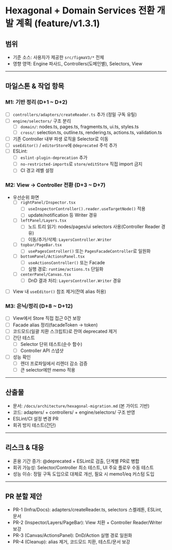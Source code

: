 
# Hexagonal + Domain Services 전환 개발 계획 (feature/v1.3.1)

## 범위
- 기준 소스: 사용자가 제공한 `src/figmaV3/*` 전체
- 영향 영역: Engine 파사드, Controllers(도메인별), Selectors, View

---

## 마일스톤 & 작업 항목

### M1: 기반 정리 (D+1 ~ D+2)
- [ ] `controllers/adapters/createReader.ts` 추가 (정밀 구독 유틸)
- [ ] `engine/selectors/` 구조 분리
  - [ ] `domain/`: nodes.ts, pages.ts, fragments.ts, ui.ts, styles.ts
  - [ ] `cross/`: selection.ts, outline.ts, rendering.ts, actions.ts, validation.ts
- [ ] 기존 Controller 내부 파생 로직을 Selector로 이동
- [ ] `useEditor()` / `editorStore`에 `@deprecated` 주석 추가
- [ ] ESLint:
  - [ ] `eslint-plugin-deprecation` 추가
  - [ ] `no-restricted-imports`로 `store/editStore` 직접 import 금지
  - [ ] CI 경고 레벨 설정

### M2: View -> Controller 전환 (D+3 ~ D+7)
- 우선순위 화면
  - [ ] `rightPanel/Inspector.tsx`
    - [ ] `useInspectorController().reader.useTargetNode()` 적용
    - [ ] update/notification 등 Writer 경유
  - [ ] `leftPanel/Layers.tsx`
    - [ ] 노드 트리 읽기: nodes/pages/ui selectors 사용(Controller Reader 경유)
    - [ ] 이동/추가/삭제: `LayersController.Writer`
  - [ ] `topbar/PageBar.tsx`
    - [ ] `usePagesController()` 또는 `PagesFacadeController`로 일원화
  - [ ] `bottomPanel/ActionsPanel.tsx`
    - [ ] `useActionsController()` 또는 Facade
    - [ ] 실행 경로: `runtime/actions.ts` 단일화
  - [ ] `centerPanel/Canvas.tsx`
    - [ ] DnD 결과 처리: `LayersController.Writer` 경유
- [ ] View 내 `useEditor()` 참조 제거(잔여 alias 허용)

### M3: 은닉/정리 (D+8 ~ D+12)
- [ ] View에서 Store 직접 접근 0건 보장
- [ ] Facade alias 정리(facadeToken -> token)
- [ ] 코드모드(일괄 치환 스크립트)로 잔여 deprecated 제거
- [ ] 간단 테스트
  - [ ] Selector 단위 테스트(순수 함수)
  - [ ] Controller API 스냅샷
- [ ] 성능 확인
  - [ ] 렌더 프로파일에서 리렌더 감소 검증
  - [ ] 큰 selector에만 memo 적용

---

## 산출물
- 문서: `/docs/architecture/hexagonal-migration.md` (본 가이드 기반)
- 코드: adapters/ + controllers/ + engine/selectors/ 구조 반영
- ESLint/CI 설정 변경 PR
- 회귀 방지 테스트(간단)

---

## 리스크 & 대응
- 혼용 기간 증가: @deprecated + ESLint로 검출, 단계별 PR로 병합
- 회귀 가능성: Selector/Controller 최소 테스트, UI 주요 플로우 수동 테스트
- 성능 이슈: 정밀 구독 도입으로 대체로 개선, 필요 시 memo1/eq 커스텀 도입

---

## PR 분할 제안
- PR-1 (Infra/Docs): adapters/createReader.ts, selectors 스켈레톤, ESLint, 문서
- PR-2 (Inspector/Layers/PageBar): View 치환 + Controller Reader/Writer 보강
- PR-3 (Canvas/ActionsPanel): DnD/Action 실행 경로 일원화
- PR-4 (Cleanup): alias 제거, 코드모드 치환, 테스트/문서 보강
